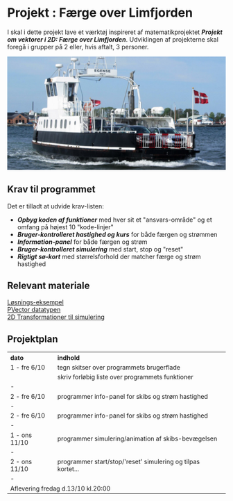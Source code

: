 # Projekt : Færge over Limfjorden 

I skal i dette projekt lave et værktøj inspireret af matematikprojektet ***Projekt om vektorer i 2D: Færge over Limfjorden***.
Udviklingen af projekterne skal foregå i grupper på 2 eller, hvis aftalt, 3 personer.

![faerge.png](faerge.png)

## Krav til programmet

Det er tilladt at udvide krav-listen:
- ***Opbyg koden af funktioner*** med hver sit et "ansvars-område" og et omfang på højest 10 "kode-linjer"
- ***Bruger-kontrolleret hastighed og kurs*** for både færgen og strømmen 
- ***Information-panel*** for både færgen og strøm
- ***Bruger-kontrolleret simulering*** med start, stop og "reset"
- ***Rigtigt sø-kort*** med størrelsforhold der matcher færge og strøm hastighed


## Relevant materiale

[Løsnings-eksempel](projekt1eksempel.md)           
[PVector datatypen](https://processing.org/reference/PVector.html)       
[2D Transformationer til simulering](https://processing.org/tutorials/transform2d)             

## Projektplan

<table>
    <tr>
        <th style = "text-align: left">dato</th>
        <th style = "text-align: left">indhold</th>
    </tr>
    <tr>
        <td style = "text-align: left">1 - fre 6/10</td>
        <td style = "text-align: left">tegn skitser over programmets brugerflade</td>
    </tr>
    <tr>
        <td style = "text-align: left"></td>
        <td style = "text-align: left">skriv forløbig liste over programmets funktioner</td>
    </tr>
    <tr><td colspan="2">-</td></tr>
    <tr>
        <td style = "text-align: left">2 - fre 6/10</td>
        <td style = "text-align: left">programmer info-panel for skibs og strøm hastighed</td> 
    </tr>
    <tr><td colspan="2">-</td></tr>
    <tr>
        <td style = "text-align: left">2 - fre 6/10</td>
        <td style = "text-align: left">programmer info-panel for skibs og strøm hastighed</td> 
    </tr>
    <tr><td colspan="2">-</td></tr>
    <tr>
        <td style = "text-align: left">1 - ons 11/10</td>
        <td style = "text-align: left">programmer simulering/animation af skibs-bevægelsen</td>
    </tr>
    <tr><td colspan="2">-</td></tr>
    <tr>
        <td style = "text-align: left">2 - ons 11/10</td>
        <td style = "text-align: left">programmer start/stop/'reset' simulering og tilpas kortet...</td>
    </tr>
    <tr><td colspan="2">-</td></tr>
    <tr>
        <td colspan="2" style = "text-align: left">Aflevering fredag d.13/10 kl.20:00</td>
    </tr>
</table>

